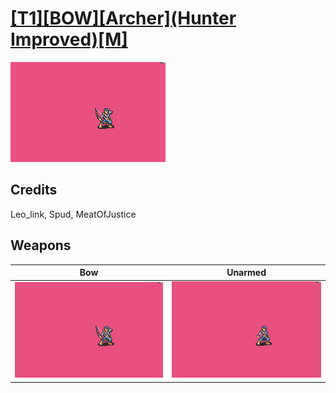 # [\[T1\]\[BOW\]\[Archer\]\(Hunter Improved\)\[M\]](./)

<img src="./5.%20Bow/Bow_000.png" alt="[T1][BOW][Archer](Hunter Improved)[M] standing" />

## Credits

Leo_link, Spud, MeatOfJustice

## Weapons


|Bow |Unarmed |
|  :---: | :---: |
| <img alt="Bow animation" src="./5.%20Bow/Bow.gif" /> | <img alt="Unarmed animation" src="./8.%20Unarmed/Unarmed.gif" /> |
